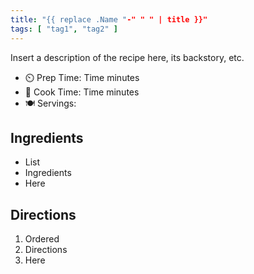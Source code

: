 ```yaml
---
title: "{{ replace .Name "-" " " | title }}"
tags: [ "tag1", "tag2" ]
---
```


Insert a description of the recipe here, its backstory, etc.

* ⏲️ Prep Time: Time minutes
* 🍳 Cook Time: Time minutes
* 🍽️ Servings: 

## Ingredients

* List
* Ingredients
* Here

## Directions

1. Ordered
2. Directions
3. Here